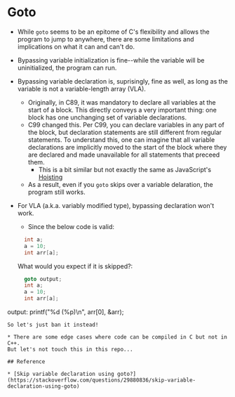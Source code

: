 # Goto

* While `goto` seems to be an epitome of C's flexibility and allows the program
to jump to anywhere, there are some limitations and implications on what
it can and can't do.

* Bypassing variable initialization is fine--while the variable will be
uninitialized, the program can run.

* Bypassing variable declaration is, suprisingly, fine as well, as long as
the variable is not a variable-length array (VLA).
  * Originally, in C89, it was mandatory to declare all variables at the
    start of a block. This directly conveys a very important thing: one
    block has one unchanging set of variable declarations.
  * C99 changed this. Per C99, you can declare variables in any part of the
  block, but declaration statements are still different from regular statements.
  To understand this, one can imagine that all variable declarations are
  implicitly moved to the start of the block where they are declared and
  made unavailable for all statements that preceed them.
    * This is a bit similar but not exactly the same as JavaScript's
    [Hoisting](https://developer.mozilla.org/en-US/docs/Glossary/Hoisting)
  * As a result, even if you `goto` skips over a variable delaration, the
  program still works.

* For VLA (a.k.a. variably modified type), bypassing declaration won't work.
  * Since the below code is valid:
  ```C
    int a;
    a = 10;
    int arr[a];
  ```
  What would you expect if it is skipped?:
  ```C
    goto output;
    int a;
    a = 10;
    int arr[a];
output:
    printf("%d (%p)\n", arr[0], &arr);
  ```
  So let's just ban it instead!

* There are some edge cases where code can be compiled in C but not in C++.
But let's not touch this in this repo...

## Reference

* [Skip variable declaration using goto?](https://stackoverflow.com/questions/29880836/skip-variable-declaration-using-goto)